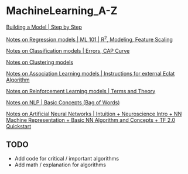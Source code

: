 # MachineLearning_A-Z

[Building a Model | Step by Step ](Machine_Learning_A-Z_Mine/Part%202%20-%20Regression/Section%2012%20-%20Part%20Recap/building_model.md)

[Notes on Regression models | ML 101 | R<sup>2</sup>, Modeling, Feature Scaling ](Machine_Learning_A-Z_Mine/Part%202%20-%20Regression/Section%2010%20-%20Evaluating%20Regression%20Models%20Performance/notes.md)

[Notes on Classification models | Errors, CAP Curve ](Machine_Learning_A-Z_Mine/Part%203%20-%20Classification/Section%2022%20-%20Part%20Recap/notes.md)

[Notes on Clustering models ](Machine_Learning_A-Z_Mine/Part%204%20-%20Clustering/Section%2026%20-%20Part%20Recap/notes.md)

[Notes on Association Learning models | Instructions for external Eclat Algorithm](Machine_Learning_A-Z_Mine/Part%205%20-%20Association%20Rule%20Learning/Section%2030%20-%20Part%20Recap/notes.md)

[Notes on Reinforcement Learning models | Terms and Theory](Machine_Learning_A-Z_Mine/Part%206%20-%20Reinforcement%20Learning/Section%2034%20-%20Part%20Recap/notes.md)

[Notes on NLP | Basic Concepts (Bag of Words)](Machine_Learning_A-Z_Mine/Part%207%20-%20Natural%20Language%20Processing/Section%2037%20-%20Part%20Recap/notes.md)

[Notes on Artificial Neural Networks | Intuition + Neuroscience Intro + NN Machine Representation + Basic NN Algorithm and Concepts + TF 2.0 Quickstart ](Machine_Learning_A-Z_Mine/Part%208%20-%20Deep%20Learning/Section%2041%20-%20Part%20Recap/notes.md)
## TODO

- Add code for critical / important algorithms
- Add math / explanation for algorithms
